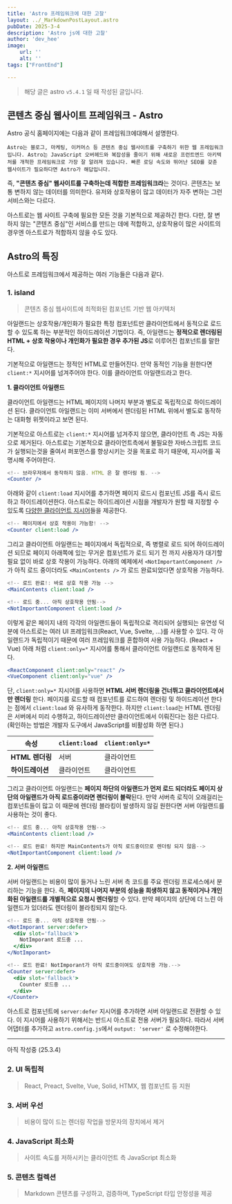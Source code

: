 ```yaml
---
title: 'Astro 프레임워크에 대한 고찰'
layout: ../_MarkdownPostLayout.astro
pubDate: 2025-3-4
description: 'Astro js에 대한 고찰'
author: 'dev_hee'
image:
    url: ''
    alt: ''
tags: ["FrontEnd"]

---
```


> 해당 글은 astro `v5.4.1` 일 때 작성된 글입니다.

## 콘텐츠 중심 웹사이트 프레임워크 - Astro

Astro 공식 홈페이지에는 다음과 같이 프레임워크에대해서 설명한다.

```
Astro는 블로그, 마케팅, 이커머스 등 콘텐츠 중심 웹사이트를 구축하기 위한 웹 프레임워크입니다. Astro는 JavaScript 오버헤드와 복잡성을 줄이기 위해 새로운 프런트엔드 아키텍처를 개척한 프레임워크로 가장 잘 알려져 있습니다. 빠른 로딩 속도와 뛰어난 SEO를 갖춘 웹사이트가 필요하다면 Astro가 해답입니다.
```

즉, **"콘텐츠 중심" 웹사이트를 구축하는데 적합한 프레임워크라**는 것이다.
콘텐츠는 보통 변하지 않는 데이터를 의미한다. 유저와 상호작용이 많고 데이터가 자주 변하는 그런 서비스와는 다르다.

아스트로는 웹 사이트 구축에 필요한 모든 것을 기본적으로 제공하긴 한다. 다만, 잘 변하지 않는 "콘텐츠 중심"인 서비스를 만드는 데에 적합하고, 상호작용이 많은 사이트의 경우엔 아스트로가 적합하지 않을 수도 있다.

## Astro의 특징

아스트로 프레임워크에서 제공하는 여러 기능들은 다음과 같다.

### 1. island

> 콘텐츠 중심 웹사이트에 최적화된 컴포넌트 기반 웹 아키텍처

아일랜드는 상호작용/개인화가 필요한 특정 컴포넌트만 클라이언트에서 동적으로 로드할 수 있도록 하는 부분적인 하이드레이션 기법이다. 즉, 아일랜드는 **정적으로 렌더링된 HTML + 상호 작용이나 개인화가 필요한 경우 추가된 JS**로 이루어진 컴포넌트를 말한다.

기본적으로 아일랜드는 정적인 HTML로 만들어진다. 만약 동적인 기능을 원한다면 `client:*` 지시어를 넘겨주어야 한다. 이를 클라이언트 아일랜드라고 한다.

**1. 클라이언트 아일랜드**

클라이언트 아일랜드는 HTML 페이지의 나머지 부분과 별도로 독립적으로 하이드레이션 된다. 클라이언트 아일랜드는 이미 서버에서 렌더링된 HTML 위에서 별도로 동작하는 대화형 위젯이라고 보면 된다.

기본적으로 아스트로는 `client:*` 지시어를 넘겨주지 않으면, 클라이언트 측 JS는 자동으로 제거된다. 아스트로는 기본적으로 클라이언트측에서 불필요한 자바스크립트 코드가 실행되는것을 줄여서 퍼포먼스를 향상시키는 것을 목표로 하기 때문에, 지시어를 꼭 명시해 주어야한다.

```jsx
<!-- 브라우저에서 동작하지 않음. HTML 은 잘 렌더링 됨. -->
<Counter />
```

아래와 같이 `client:load` 지시어를 추가하면 페이지 로드시 컴포넌트 JS를 즉시 로드하고 하이드레이션한다. 아스트로는 하이드레이션 시점을 개발자가 원할 때 지정할 수 있도록 [다양한 클라이언트 지시어](https://docs.astro.build/ko/reference/directives-reference/#%ED%81%B4%EB%9D%BC%EC%9D%B4%EC%96%B8%ED%8A%B8-%EC%A7%80%EC%8B%9C%EC%96%B4)들을 제공한다.

```jsx
<!-- 페이지에서 상호 작용이 가능함! -->
<Counter client:load />
```

그리고 클라이언트 아일랜드는 페이지에서 독립적으로, 즉 병렬로 로드 되어 하이드레이션 되므로 페이지 아래쪽에 있는 무거운 컴포넌트가 로드 되기 전 까지 사용자가 대기할 필요 없이 바로 상호 작용이 가능하다.
아래의 예제에서 `<NotImportantComponent />` 가 아직 로드 중이더라도 `<MainContents />` 가 로드 완료되었다면 상호작용 가능하다.

```jsx
<!-- 로드 완료!: 바로 상호 작용 가능 -->
<MainContents client:load />

<!-- 로드 중... 아직 상호작용 안됨-->
<NotImportantComponent client:load />
```

이렇게 같은 페이지 내의 각각의 아일랜드들이 독립적으로 격리되어 실행되는 유연성 덕분에 아스트로는 여러 UI 프레임워크(React, Vue, Svelte, ...)를 사용할 수 있다. 각 아일랜드가 독립적이기 때문에 여러 프레임워크를 혼합하여 사용 가능하다. (React + Vue) 아래 처럼 `client:only=*` 지시어를 통해서 클라이언트 아일랜드로 동작하게 된다.

```jsx
<ReactComponent client:only="react" />
<VueComponent client:only="vue" />
```

단, `client:only=*` 지시어를 사용하면 **HTML 서버 렌더링을 건너뛰고 클라이언트에서만 렌더링** 한다. 페이지를 로드할 때 컴포넌트를 로드하여 렌더링 및 하이드레이션 한다는 점에서 `client:load` 와 유사하게 동작한다. 하지만 `client:load`는 HTML 렌더링은 서버에서 미리 수행하고, 하이드레이션만 클라이언트에서 이뤄진다는 점은 다르다. (확인하는 방법은 개발자 도구에서 JavaScript를 비활성화 하면 된다.)

| 속성            | `client:load` | `client:only=*` |
|----------------|--------------|----------------|
| **HTML 렌더링** | 서버         | 클라이언트     |
| **하이드레이션** | 클라이언트   | 클라이언트     |


그리고 클라이언트 아일랜드는 **페이지 하단의 아일랜드가 먼저 로드 되더라도 페이지 상단의 아일랜드가 아직 로드중이라면 렌더링이 블락**된다. 만약 서버측 로직이 오래걸리는 컴포넌트들이 많고 이 때문에 렌더링 블라킹이 발생하지 않길 원한다면 서버 아일랜드를 사용하는 것이 좋다.

```jsx
<!-- 로드 중... 아직 상호작용 안됨-->
<MainContents client:load />

<!-- 로드 완료! 하지만 MainContents가 아직 로드중이므로 렌더링 되지 않음-->
<NotImportantComponent client:load />
```


**2. 서버 아일랜드**

서버 아일랜드는 비용이 많이 들거나 느린 서버 측 코드를 주요 렌더링 프로세스에서 분리하는 기능을 한다.
즉, **페이지의 나머지 부분의 성능을 희생하지 않고 동적이거나 개인화된 아일랜드를 개별적으로 요청시 렌더링**할 수 있다. 만약 페이지의 상단에 더 느린 아일랜드가 있더라도 렌더링이 블라킹되지 않는다.

```jsx
<!-- 로드 중... 아직 상호작용 안됨-->
<NotImporant server:defer>
  <div slot='fallback'>
    NotImporant 로드중 ...
  </div>
</NotImporant>

<!-- 로드 완료! NotImporant가 아직 로드중이여도 상호작용 가능.-->
<Counter server:defer>
  <div slot='fallback'>
    Counter 로드중 ...
  </div>
</Counter>
```

아스트로 컴포넌트에 `server:defer` 지시어를 추가하면 서버 아일랜드로 전환할 수 있다. 이 지시어를 사용하기 위해서는 반드시 아스트로 전용 서버가 필요하다. 따라서 서버 어댑터를 추가하고 `astro.config.js`에서 `output: 'server'` 로 수정해야한다.



---

 아직 작성중 (25.3.4)

### 2. UI 독립적

> React, Preact, Svelte, Vue, Solid, HTMX, 웹 컴포넌트 등 지원

### 3. 서버 우선

> 비용이 많이 드는 렌더링 작업을 방문자의 장치에서 제거

### 4. JavaScript 최소화

> 사이트 속도를 저하시키는 클라이언트 측 JavaScript 최소화

### 5. 콘텐츠 컬렉션

> Markdown 콘텐츠를 구성하고, 검증하며, TypeScript 타입 안정성을 제공